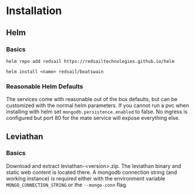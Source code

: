 # Installation

## Helm
### Basics
`helm repo add redsail https://redsailtechnologies.github.io/helm`

`helm install <name> redsail/boatswain`

### Reasonable Helm Defaults
The services come with reasonable out of the box defaults, but can be customized with the normal helm parameters. If you cannot run a pvc when installing with helm set `mongodb.persistence.enabled` to false. No ingress is configured but port 80 for the mate service will expose everything else.

## Leviathan
### Basics
Download and extract leviathan-\<version\>.zip. The leviathan binary and static web content is located there. A mongodb connection string (and working instance) is required either with
the environment variable `MONGO_CONNECTION_STRING` or the `--mongo-conn` flag.
